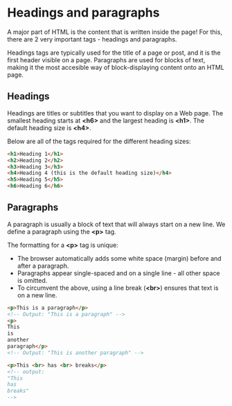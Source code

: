 # Headings and paragraphs

A major part of HTML is the content that is written inside the page! 
For this, there are 2 very important tags - headings and paragraphs.

Headings tags are typically used for the title of a page or post, and it is the first header visible on a page. 
Paragraphs are used for blocks of text, making it the most accesible way of block-displaying content onto an HTML page.

## Headings

Headings are titles or subtitles that you want to display on a Web page. 
The smallest heading starts at **\<h6>** and the largest heading is **\<h1>**. 
The default heading size is **\<h4>**.

Below are all of the tags required for the different heading sizes:
```html
<h1>Heading 1</h1>
<h2>Heading 2</h2>
<h3>Heading 3</h3>
<h4>Heading 4 (this is the default heading size)</h4>
<h5>Heading 5</h5>
<h6>Heading 6</h6>
```

## Paragraphs

A paragraph is usually a block of text that will always start on a new line. We define a paragraph using the **\<p>** tag.

The formatting for a **\<p>** tag is unique:
* The browser automatically adds some white space (margin) before and after a paragraph.
* Paragraphs appear single-spaced and on a single line - all other space is omitted.
* To circumvent the above, using a line break (**\<br>**) ensures that text is on a new line.

```html
<p>This is a paragraph</p>
<!-- Output: "This is a paragraph" -->
<p>
This
is
another
paragraph</p>
<!-- Output: "This is another paragraph" -->

<p>This <br> has <br> breaks</p>
<!-- output:
"This
has
breaks" 
-->
```
